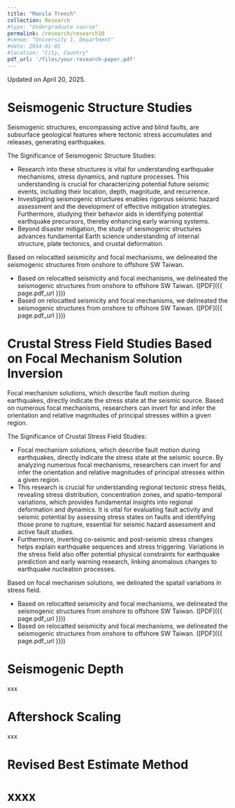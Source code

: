 ```yaml
---
title: "Manila Trench"
collection: Research
#type: "Undergraduate course"
permalink: /research/research10
#venue: "University 1, Department"
#date: 2014-01-01
#location: "City, Country"
pdf_url: '/files/your-research-paper.pdf'
---
```


Updated on April 20, 2025.

Seismogenic Structure Studies
======
Seismogenic structures, encompassing active and blind faults, are subsurface geological features where tectonic stress accumulates and releases, generating earthquakes.  

The Significance of Seismogenic Structure Studies:
+ Research into these structures is vital for understanding earthquake mechanisms, stress dynamics, and rupture processes. This understanding is crucial for characterizing potential future seismic events, including their location, depth, magnitude, and recurrence.
+ Investigating seismogenic structures enables rigorous seismic hazard assessment and the development of effective mitigation strategies. Furthermore, studying their behavior aids in identifying potential earthquake precursors, thereby enhancing early warning systems.
+ Beyond disaster mitigation, the study of seismogenic structures advances fundamental Earth science understanding of internal structure, plate tectonics, and crustal deformation.

Based on relocatted seismicity and focal mechanisms, we delineated the seismogenic structures from onshore to offshore SW Taiwan.
+ Based on relocatted seismicity and focal mechanisms, we delineated the seismogenic structures from onshore to offshore SW Taiwan. ([PDF]({{ page.pdf_url }}))
+ Based on relocatted seismicity and focal mechanisms, we delineated the seismogenic structures from onshore to offshore SW Taiwan. ([PDF]({{ page.pdf_url }}))

Crustal Stress Field Studies Based on Focal Mechanism Solution Inversion
======
Focal mechanism solutions, which describe fault motion during earthquakes, directly indicate the stress state at the seismic source. Based on numerous focal mechanisms, researchers can invert for and infer the orientation and relative magnitudes of principal stresses within a given region.

The Significance of Crustal Stress Field Studies: 

+ Focal mechanism solutions, which describe fault motion during earthquakes, directly indicate the stress state at the seismic source. By analyzing numerous focal mechanisms, researchers can invert for and infer the orientation and relative magnitudes of principal stresses within a given region.
+ This research is crucial for understanding regional tectonic stress fields, revealing stress distribution, concentration zones, and spatio-temporal variations, which provides fundamental insights into regional deformation and dynamics. It is vital for evaluating fault activity and seismic potential by assessing stress states on faults and identifying those prone to rupture, essential for seismic hazard assessment and active fault studies.
+ Furthermore, inverting co-seismic and post-seismic stress changes helps explain earthquake sequences and stress triggering. Variations in the stress field also offer potential physical constraints for earthquake prediction and early warning research, linking anomalous changes to earthquake nucleation processes.

Based on focal mechanism solutions, we delinated the spatail variations in stress field.
+ Based on relocatted seismicity and focal mechanisms, we delineated the seismogenic structures from onshore to offshore SW Taiwan. ([PDF]({{ page.pdf_url }}))
+ Based on relocatted seismicity and focal mechanisms, we delineated the seismogenic structures from onshore to offshore SW Taiwan. ([PDF]({{ page.pdf_url }}))

Seismogenic Depth
======
xxx

Aftershock Scaling
======
xxx

Revised Best Estimate Method
======
xxxx
=====
